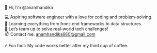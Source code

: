 👋 Hi, I’m @anamhandika  

💻 Aspiring software engineer with a love for coding and problem-solving.  
🌱 Learning everything from front-end frameworks to data structures.  
💞️ Let’s team up to solve real-world tech challenges!  
📫 Contact me: anamhandika680@gmail.com

⚡ Fun fact: My code works better after my third cup of coffee.  
